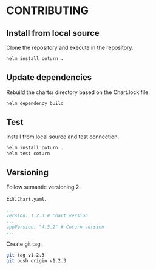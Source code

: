 # CONTRIBUTING

## Install from local source

Clone the repository and execute in the repository.

```bash
helm install coturn .
```

## Update dependencies

Rebuild the charts/ directory based on the Chart.lock file.

```bash
helm dependency build
```

## Test

Install from local source and test connection.

```bash
helm install coturn .
helm test coturn
```

## Versioning

Follow semantic versioning 2.

Edit `Chart.yaml`.

```yaml
...
version: 1.2.3 # Chart version
...
appVersion: "4.5.2" # Coturn version
...
```

Create git tag.

```bash
git tag v1.2.3
git push origin v1.2.3
```
